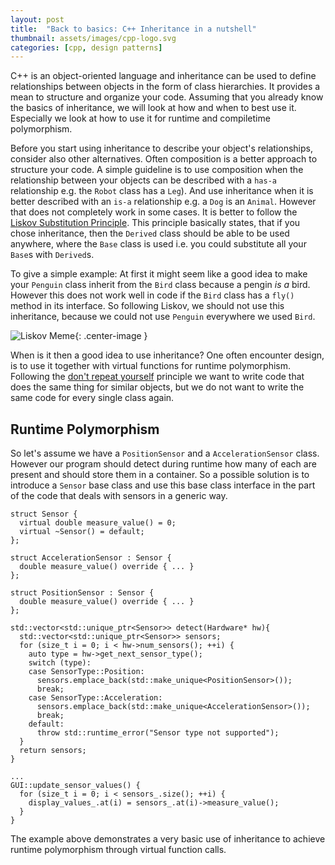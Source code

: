 ```yaml
---
layout: post
title:  "Back to basics: C++ Inheritance in a nutshell"
thumbnail: assets/images/cpp-logo.svg
categories: [cpp, design patterns]
---
```


C++ is an object-oriented language and inheritance can be used to define relationships
between objects in the form of class hierarchies. It provides a mean to structure
and organize your code. Assuming that you already know the basics of inheritance,
 we will look at how and when to best use it. Especially we look at how to use it 
for runtime and compiletime polymorphism.

Before you start using inheritance to describe your object's relationships, consider
also other alternatives. Often composition is a better approach to structure
your code. A simple guideline is to use composition when the relationship between
your objects can be described with a `has-a` relationship e.g. the `Robot` class
has a `Leg`). And use inheritance when it is better described with an `is-a` relationship
e.g. a `Dog` is an `Animal`. However that does not completely work in some cases. It
is better to follow the [Liskov Substitution Principle](https://stackoverflow.com/a/584732).
This principle basically states, that if you chose inheritance, then the `Derived` class should
be able to be used anywhere, where the `Base` class is used i.e. you could substitute
all your `Base`s with `Derived`s.

To give a simple example:
At first it might seem like a good idea to make your `Penguin` class inherit from
the `Bird` class because a pengin *is a* bird. However this does not work well in code if
the `Bird` class has a `fly()` method in its interface. So following Liskov,
we should not use this inheritance, because we could not use `Penguin` everywhere
we used `Bird`.
 
![Liskov Meme](http://web.archive.org/web/20160505182607/https://lostechies.com/derickbailey/files/2011/03/LiskovSubtitutionPrinciple_52BB5162.jpg){: .center-image }

When is it then a good idea to use inheritance? One often encounter design, is to use it together
with virtual functions for runtime polymorphism. 
Following the [don't repeat yourself](https://en.wikipedia.org/wiki/Don%27t_repeat_yourself) principle
we want to write code that does the same thing for similar objects, but we do not want
to write the same code for every single class again.

## Runtime Polymorphism
So let's assume we have a `PositionSensor` and a `AccelerationSensor` class. However
our program should detect during runtime how many of each are present and should
store them in a container. So a possible solution is to introduce a `Sensor` base
class and use this base class interface in the part of the code that deals with sensors
in a generic way.

```
struct Sensor {
  virtual double measure_value() = 0;
  virtual ~Sensor() = default;
};

struct AccelerationSensor : Sensor {
  double measure_value() override { ... }
};

struct PositionSensor : Sensor {
  double measure_value() override { ... }
};

std::vector<std::unique_ptr<Sensor>> detect(Hardware* hw){
  std::vector<std::unique_ptr<Sensor>> sensors;
  for (size_t i = 0; i < hw->num_sensors(); ++i) {
    auto type = hw->get_next_sensor_type();
    switch (type):
    case SensorType::Position:
      sensors.emplace_back(std::make_unique<PositionSensor>());
      break;
    case SensorType::Acceleration:
      sensors.emplace_back(std::make_unique<AccelerationSensor>());
      break;
    default:
      throw std::runtime_error("Sensor type not supported");
  }
  return sensors;
}

...
GUI::update_sensor_values() {
  for (size_t i = 0; i < sensors_.size(); ++i) {
    display_values_.at(i) = sensors_.at(i)->measure_value();
  }
}

```

The example above demonstrates a very basic use of inheritance to achieve runtime polymorphism through
virtual function calls. 

